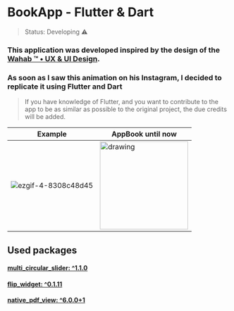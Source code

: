 # BookApp - Flutter & Dart

>Status: Developing ⚠️


### This application was developed inspired by the design of the [Wahab ™ • UX & UI Design](https://www.instagram.com/wahab.xyz/).
### As soon as I saw this animation on his Instagram, I decided to replicate it using Flutter and Dart
>If you have knowledge of Flutter, and you want to contribute to the app to be as similar as possible to the original project, the due credits will be added.

Example   | AppBook until now
--------- | ------
![ezgif-4-8308c48d45](https://user-images.githubusercontent.com/54247489/197602942-a65dd667-8851-4717-9cec-0b9b49fdfb07.gif) | <img src="https://user-images.githubusercontent.com/54247489/197602670-b14309f7-e5d6-4a9e-a79e-f3595a02ab91.gif" alt="drawing" width="200"/>

## Used packages
#### [multi_circular_slider: ^1.1.0](https://pub.dartlang.org/packages?q=multi_circular_slider)
#### [flip_widget: ^0.1.11](https://pub.dartlang.org/packages?q=flip_widget)
#### [native_pdf_view: ^6.0.0+1](https://pub.dartlang.org/packages?q=native_pdf_view)


<!--- ## Example --->
 <!--- ![ezgif-4-8308c48d45](https://user-images.githubusercontent.com/54247489/197602942-a65dd667-8851-4717-9cec-0b9b49fdfb07.gif) --->


<!--- ## AppBook until now --->
<!--- ![app_book_current](https://user-images.githubusercontent.com/54247489/197602670-b14309f7-e5d6-4a9e-a79e-f3595a02ab91.gif) --->

